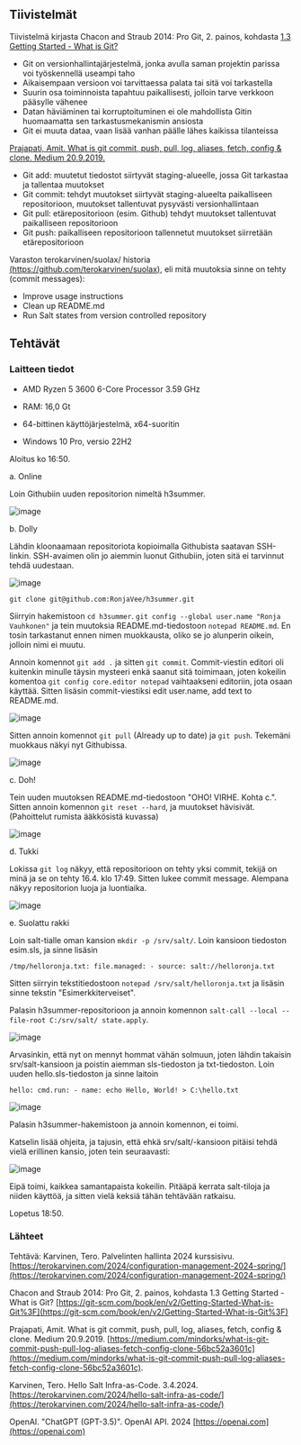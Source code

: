 ## Tiivistelmät

Tiivistelmä kirjasta Chacon and Straub 2014: Pro Git, 2. painos, kohdasta [1.3 Getting Started - What is Git?](https://git-scm.com/book/en/v2/Getting-Started-What-is-Git%3F)

- Git on versionhallintajärjestelmä, jonka avulla saman projektin parissa voi työskennellä useampi taho
- Aikaisempaan versioon voi tarvittaessa palata tai sitä voi tarkastella
- Suurin osa toiminnoista tapahtuu paikallisesti, jolloin tarve verkkoon pääsylle vähenee
- Datan häviäminen tai korruptoituminen ei ole mahdollista Gitin huomaamatta sen tarkastusmekanismin ansiosta
- Git ei muuta dataa, vaan lisää vanhan päälle lähes kaikissa tilanteissa


[Prajapati, Amit. What is git commit, push, pull, log, aliases, fetch, config & clone. Medium 20.9.2019.](https://medium.com/mindorks/what-is-git-commit-push-pull-log-aliases-fetch-config-clone-56bc52a3601c)

- Git add: muutetut tiedostot siirtyvät staging-alueelle, jossa Git tarkastaa ja tallentaa muutokset
- Git commit: tehdyt muutokset siirtyvät staging-alueelta paikalliseen repositorioon, muutokset tallentuvat pysyvästi versionhallintaan
- Git pull: etärepositorioon (esim. Github) tehdyt muutokset tallentuvat paikalliseen repositorioon
- Git push: paikalliseen repositorioon tallennetut muutokset siirretään etärepositorioon


Varaston terokarvinen/suolax/ historia [(https://github.com/terokarvinen/suolax)](https://github.com/terokarvinen/suolax), eli mitä muutoksia sinne on tehty (commit messages):

- Improve usage instructions
- Clean up README.md
- Run Salt states from version controlled repository




## Tehtävät

### Laitteen tiedot

- AMD Ryzen 5 3600 6-Core Processor 3.59 GHz

- RAM: 16,0 Gt

- 64-bittinen käyttöjärjestelmä, x64-suoritin

- Windows 10 Pro, versio 22H2



Aloitus ko 16:50.

a. Online

Loin Githubiin uuden repositorion nimeltä h3summer.

![image](https://github.com/RonjaVee/Palvelinten-hallinta/assets/148786247/e7c5e7c0-02b6-4def-8d83-06d0237e0ff8)

b. Dolly

Lähdin kloonaamaan repositoriota kopioimalla Githubista saatavan SSH-linkin. SSH-avaimen olin jo aiemmin luonut Githubiin, joten sitä ei tarvinnut tehdä uudestaan.

![image](https://github.com/RonjaVee/Palvelinten-hallinta/assets/148786247/8fb5f06e-1fa3-4e5e-b87d-323d47aba737)

``git clone git@github.com:RonjaVee/h3summer.git``

Siirryin hakemistoon ``cd h3summer``. ``git config --global user.name "Ronja Vauhkonen"`` ja tein muutoksia README.md-tiedostoon ``notepad README.md``. En tosin tarkastanut ennen nimen muokkausta, oliko se jo 
alunperin oikein, jolloin nimi ei muutu.

Annoin komennot ``git add .`` ja sitten ``git commit``. Commit-viestin editori oli kuitenkin minulle täysin mysteeri enkä saanut sitä toimimaan, joten kokeilin komentoa ``git config core.editor notepad`` vaihtaakseni
editoriin, jota osaan käyttää. Sitten lisäsin commit-viestiksi edit user.name, add text to README.md. 

![image](https://github.com/RonjaVee/Palvelinten-hallinta/assets/148786247/5c5e414c-afaa-426b-9ce8-44a987c36164)

Sitten annoin komennot ``git pull`` (Already up to date) ja ``git push``. Tekemäni muokkaus näkyi nyt Githubissa. 

![image](https://github.com/RonjaVee/Palvelinten-hallinta/assets/148786247/e5201f37-725f-4d40-88b1-c5ae8ea67c7b)

c. Doh!

Tein uuden muutoksen README.md-tiedostoon "OHO! VIRHE. Kohta c.". Sitten annoin komennon ``git reset --hard``, ja muutokset hävisivät. (Pahoittelut rumista ääkkösistä kuvassa)

![image](https://github.com/RonjaVee/Palvelinten-hallinta/assets/148786247/d5a1c8f0-5d8e-40fd-9fcb-c2dccd20a0f2)

d. Tukki

Lokissa ``git log`` näkyy, että repositorioon on tehty yksi commit, tekijä on minä ja se on tehty 16.4. klo 17:49. Sitten lukee commit message. Alempana näkyy repositorion luoja ja luontiaika.

![image](https://github.com/RonjaVee/Palvelinten-hallinta/assets/148786247/3539121b-8f95-4a16-9e62-9e68f812becc)

e. Suolattu rakki

Loin salt-tialle oman kansion ``mkdir -p /srv/salt/``. Loin kansioon tiedoston esim.sls, ja sinne lisäsin

``/tmp/helloronja.txt:
   file.managed:
     - source: salt://helloronja.txt``

Sitten siirryin tekstitiedostoon ``notepad /srv/salt/helloronja.txt`` ja lisäsin sinne tekstin "Esimerkkiterveiset".

Palasin h3summer-repositorioon ja annoin komennon ``salt-call --local --file-root C:/srv/salt/ state.apply``.

![image](https://github.com/RonjaVee/Palvelinten-hallinta/assets/148786247/d90c456f-c13a-41bb-bdb9-db73215d30f9)

 Arvasinkin, että nyt on mennyt hommat vähän solmuun, joten lähdin takaisin srv/salt-kansioon ja poistin aiemman sls-tiedoston ja txt-tiedoston. Loin uuden hello.sls-tiedoston ja sinne laitoin 

``hello:
  cmd.run:
    - name: echo Hello, World! > C:\hello.txt``

![image](https://github.com/RonjaVee/Palvelinten-hallinta/assets/148786247/d11c63a1-8e0e-4305-a3d0-731dfe30787d)

Palasin h3summer-hakemistoon ja annoin komennon, ei toimi.

Katselin lisää ohjeita, ja tajusin, että ehkä srv/salt/-kansioon pitäisi tehdä vielä erillinen kansio, joten tein seuraavasti: 

![image](https://github.com/RonjaVee/Palvelinten-hallinta/assets/148786247/3e1632f6-8d2a-4e45-a4fe-4bcd878d15f7)

Eipä toimi, kaikkea samantapaista kokeilin. Pitääpä kerrata salt-tiloja ja niiden käyttöä, ja sitten vielä keksiä tähän tehtävään ratkaisu.  

Lopetus 18:50.

### Lähteet 

Tehtävä: Karvinen, Tero. Palvelinten hallinta 2024 kurssisivu. [https://terokarvinen.com/2024/configuration-management-2024-spring/](https://terokarvinen.com/2024/configuration-management-2024-spring/)

Chacon and Straub 2014: Pro Git, 2. painos, kohdasta 1.3 Getting Started - What is Git? [https://git-scm.com/book/en/v2/Getting-Started-What-is-Git%3F](https://git-scm.com/book/en/v2/Getting-Started-What-is-Git%3F)

Prajapati, Amit. What is git commit, push, pull, log, aliases, fetch, config & clone. Medium 20.9.2019. [https://medium.com/mindorks/what-is-git-commit-push-pull-log-aliases-fetch-config-clone-56bc52a3601c](https://medium.com/mindorks/what-is-git-commit-push-pull-log-aliases-fetch-config-clone-56bc52a3601c).

Karvinen, Tero. Hello Salt Infra-as-Code. 3.4.2024. [https://terokarvinen.com/2024/hello-salt-infra-as-code/](https://terokarvinen.com/2024/hello-salt-infra-as-code/)

OpenAI. "ChatGPT (GPT-3.5)". OpenAI API. 2024 [https://openai.com](https://openai.com) 



